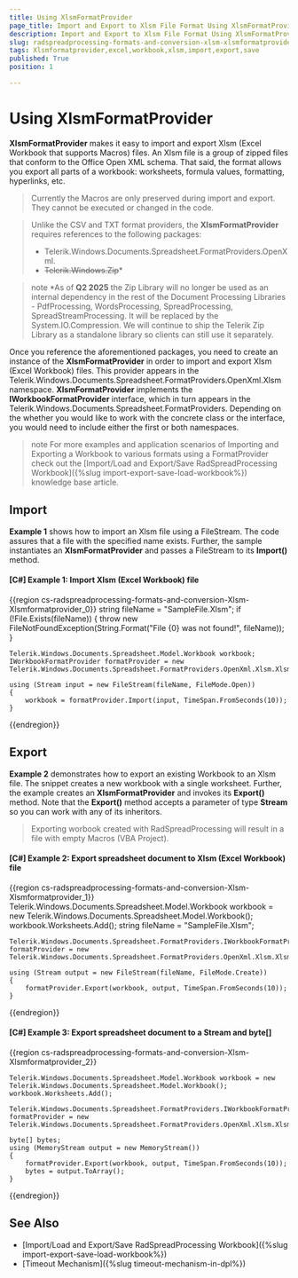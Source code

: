 ```yaml
---
title: Using XlsmFormatProvider
page_title: Import and Export to Xlsm File Format Using XlsmFormatProvider
description: Import and Export to Xlsm File Format Using XlsmFormatProvider
slug: radspreadprocessing-formats-and-conversion-xlsm-xlsmformatprovider
tags: Xlsmformatprovider,excel,workbook,xlsm,import,export,save
published: True
position: 1

---
```


# Using XlsmFormatProvider


__XlsmFormatProvider__ makes it easy to import and export Xlsm (Excel Workbook that supports Macros) files. An Xlsm file is a group of zipped files that conform to the Office Open XML schema. That said, the format allows you export all parts of a workbook: worksheets, formula values, formatting, hyperlinks, etc.

> Currently the Macros are only preserved during import and export. They cannot be executed or changed in the code.

>Unlike the CSV and TXT format providers, the __XlsmFormatProvider__ requires references to the following packages:
>* Telerik.Windows.Documents.Spreadsheet.FormatProviders.OpenXml.
>* ~~Telerik.Windows.Zip~~*

>note *As of **Q2 2025** the Zip Library will no longer be used as an internal dependency in the rest of the Document Processing Libraries - PdfProcessing, WordsProcessing, SpreadProcessing, SpreadStreamProcessing. It will be replaced by the System.IO.Compression. We will continue to ship the Telerik Zip Library as a standalone library so clients can still use it separately.

Once you reference the aforementioned packages, you need to create an instance of the __XlsmFormatProvider__ in order to import and export Xlsm (Excel Workbook) files. This provider appears in the Telerik.Windows.Documents.Spreadsheet.FormatProviders.OpenXml.Xlsm namespace. __XlsmFormatProvider__ implements the __IWorkbookFormatProvider__ interface, which in turn appears in the Telerik.Windows.Documents.Spreadsheet.FormatProviders. Depending on the whether you would like to work with the concrete class or the interface, you would need to include either the first or both namespaces.

>note For more examples and application scenarios of Importing and Exporting a Workbook to various formats using a FormatProvider check out the [Import/Load and Export/Save RadSpreadProcessing Workbook]({%slug import-export-save-load-workbook%}) knowledge base article.


## Import

__Example 1__ shows how to import an Xlsm file using a FileStream. The code assures that a file with the specified name exists. Further, the sample instantiates an __XlsmFormatProvider__ and passes a FileStream to its __Import()__ method.
        

#### __[C#] Example 1: Import Xlsm (Excel Workbook) file__

{{region cs-radspreadprocessing-formats-and-conversion-Xlsm-Xlsmformatprovider_0}}
    string fileName = "SampleFile.Xlsm";
    if (!File.Exists(fileName))
    {
        throw new FileNotFoundException(String.Format("File {0} was not found!", fileName));
    }


    Telerik.Windows.Documents.Spreadsheet.Model.Workbook workbook;
    IWorkbookFormatProvider formatProvider = new Telerik.Windows.Documents.Spreadsheet.FormatProviders.OpenXml.Xlsm.XlsmFormatProvider();

    using (Stream input = new FileStream(fileName, FileMode.Open))
    {
        workbook = formatProvider.Import(input, TimeSpan.FromSeconds(10));
    }

{{endregion}}

## Export

__Example 2__ demonstrates how to export an existing Workbook to an Xlsm file. The snippet creates a new workbook with a single worksheet. Further, the example creates an __XlsmFormatProvider__ and invokes its __Export()__ method. Note that the __Export()__ method accepts a parameter of type __Stream__ so you can work with any of its inheritors.

>Exporting worbook created with RadSpreadProcessing will result in a file with empty Macros (VBA Project).

#### __[C#] Example 2: Export spreadsheet document to Xlsm (Excel Workbook) file__

{{region cs-radspreadprocessing-formats-and-conversion-Xlsm-Xlsmformatprovider_1}}
    Telerik.Windows.Documents.Spreadsheet.Model.Workbook workbook = new Telerik.Windows.Documents.Spreadsheet.Model.Workbook();
    workbook.Worksheets.Add();
    string fileName = "SampleFile.Xlsm";


    Telerik.Windows.Documents.Spreadsheet.FormatProviders.IWorkbookFormatProvider formatProvider = new Telerik.Windows.Documents.Spreadsheet.FormatProviders.OpenXml.Xlsm.XlsmFormatProvider();

    using (Stream output = new FileStream(fileName, FileMode.Create))
    {
        formatProvider.Export(workbook, output, TimeSpan.FromSeconds(10));
    }


{{endregion}}


#### __[C#] Example 3: Export spreadsheet document to a Stream and byte[]__

{{region cs-radspreadprocessing-formats-and-conversion-Xlsm-Xlsmformatprovider_2}}

    Telerik.Windows.Documents.Spreadsheet.Model.Workbook workbook = new Telerik.Windows.Documents.Spreadsheet.Model.Workbook();
    workbook.Worksheets.Add();

    Telerik.Windows.Documents.Spreadsheet.FormatProviders.IWorkbookFormatProvider formatProvider = new Telerik.Windows.Documents.Spreadsheet.FormatProviders.OpenXml.Xlsm.XlsmFormatProvider();

    byte[] bytes;
    using (MemoryStream output = new MemoryStream())
    {
        formatProvider.Export(workbook, output, TimeSpan.FromSeconds(10));
        bytes = output.ToArray();
    }

{{endregion}} 

## See Also

* [Import/Load and Export/Save RadSpreadProcessing Workbook]({%slug import-export-save-load-workbook%})
* [Timeout Mechanism]({%slug timeout-mechanism-in-dpl%})